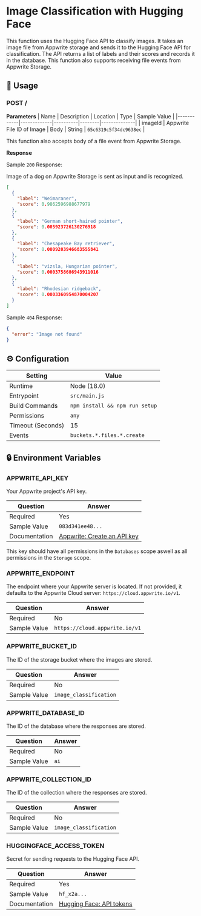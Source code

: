 # Image Classification with Hugging Face

This function uses the Hugging Face API to classify images. It takes an image file from Appwrite storage and sends it to the Hugging Face API for classification. The API returns a list of labels and their scores and records it in the database. This function also supports receiving file events from Appwrite Storage.

## 🧰 Usage

### POST /

**Parameters**
| Name | Description | Location | Type | Sample Value |
|------------|-------------|----------|--------|--------------|
| imageId | Appwrite File ID of Image | Body | String | `65c6319c5f34dc9638ec` |

This function also accepts body of a file event from Appwrite Storage.

**Response**

Sample `200` Response:

Image of a dog on Appwrite Storage is sent as input and is recognized.

```json
[
  {
    "label": "Weimaraner",
    "score": 0.9862596988677979
  },
  {
    "label": "German short-haired pointer",
    "score": 0.005923726130276918
  },
  {
    "label": "Chesapeake Bay retriever",
    "score": 0.0009203946683555841
  },
  {
    "label": "vizsla, Hungarian pointer",
    "score": 0.0003758686943911016
  },
  {
    "label": "Rhodesian ridgeback",
    "score": 0.0003360954870004207
  }
]
```

Sample `404` Response:

```json
{
  "error": "Image not found"
}
```

## ⚙️ Configuration

| Setting           | Value                          |
| ----------------- | ------------------------------ |
| Runtime           | Node (18.0)                    |
| Entrypoint        | `src/main.js`                  |
| Build Commands    | `npm install && npm run setup` |
| Permissions       | `any`                          |
| Timeout (Seconds) | 15                             |
| Events            | `buckets.*.files.*.create`     |

## 🔒 Environment Variables

### APPWRITE_API_KEY

Your Appwrite project's API key.

| Question      | Answer                                                                                            |
| ------------- | ------------------------------------------------------------------------------------------------- |
| Required      | Yes                                                                                               |
| Sample Value  | `083d341ee48...`                                                                                  |
| Documentation | [Appwrite: Create an API key](https://appwrite.io/docs/advanced/platform/api-keys#create-api-key) |

This key should have all permissions in the `Databases` scope aswell as all permissions in the `Storage` scope.

### APPWRITE_ENDPOINT

The endpoint where your Appwrite server is located. If not provided, it defaults to the Appwrite Cloud server: `https://cloud.appwrite.io/v1`.

| Question     | Answer                         |
| ------------ | ------------------------------ |
| Required     | No                             |
| Sample Value | `https://cloud.appwrite.io/v1` |

### APPWRITE_BUCKET_ID

The ID of the storage bucket where the images are stored.

| Question     | Answer                 |
| ------------ | ---------------------- |
| Required     | No                     |
| Sample Value | `image_classification` |

### APPWRITE_DATABASE_ID

The ID of the database where the responses are stored.

| Question     | Answer          |
| ------------ | --------------- |
| Required     | No              |
| Sample Value | `ai`            |

### APPWRITE_COLLECTION_ID

The ID of the collection where the responses are stored.

| Question     | Answer                 |
| ------------ | ---------------------- |
| Required     | No                     |
| Sample Value | `image_classification` |

### HUGGINGFACE_ACCESS_TOKEN

Secret for sending requests to the Hugging Face API.

| Question      | Answer                                                                                              |
| ------------- | --------------------------------------------------------------------------------------------------- |
| Required      | Yes                                                                                                 |
| Sample Value  | `hf_x2a...`                                                                                         |
| Documentation | [Hugging Face: API tokens](https://huggingface.co/docs/api-inference/en/quicktour#get-your-api-token) |
